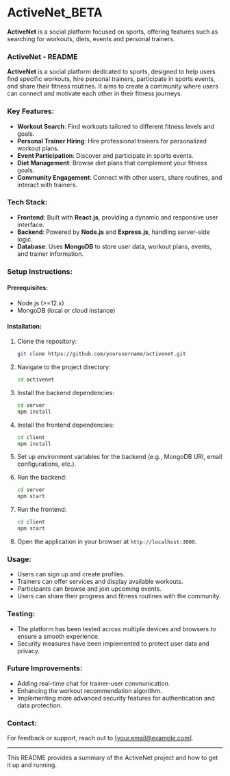 # ActiveNet_BETA
**ActiveNet** is a social platform focused on sports, offering features such as searching for workouts, diets, events and personal trainers. 

### ActiveNet - README

**ActiveNet** is a social platform dedicated to sports, designed to help users find specific workouts, hire personal trainers, participate in sports events, and share their fitness routines. It aims to create a community where users can connect and motivate each other in their fitness journeys.

### Key Features:
- **Workout Search**: Find workouts tailored to different fitness levels and goals.
- **Personal Trainer Hiring**: Hire professional trainers for personalized workout plans.
- **Event Participation**: Discover and participate in sports events.
- **Diet Management**: Browse diet plans that complement your fitness goals.
- **Community Engagement**: Connect with other users, share routines, and interact with trainers.

### Tech Stack:
- **Frontend**: Built with **React.js**, providing a dynamic and responsive user interface.
- **Backend**: Powered by **Node.js** and **Express.js**, handling server-side logic.
- **Database**: Uses **MongoDB** to store user data, workout plans, events, and trainer information.

### Setup Instructions:

#### Prerequisites:
- Node.js (>=12.x)
- MongoDB (local or cloud instance)

#### Installation:

1. Clone the repository:
   ```bash
   git clone https://github.com/yourusername/activenet.git
   ```

2. Navigate to the project directory:
   ```bash
   cd activenet
   ```

3. Install the backend dependencies:
   ```bash
   cd server
   npm install
   ```

4. Install the frontend dependencies:
   ```bash
   cd client
   npm install
   ```

5. Set up environment variables for the backend (e.g., MongoDB URI, email configurations, etc.).

6. Run the backend:
   ```bash
   cd server
   npm start
   ```

7. Run the frontend:
   ```bash
   cd client
   npm start
   ```

8. Open the application in your browser at `http://localhost:3000`.

### Usage:
- Users can sign up and create profiles.
- Trainers can offer services and display available workouts.
- Participants can browse and join upcoming events.
- Users can share their progress and fitness routines with the community.

### Testing:
- The platform has been tested across multiple devices and browsers to ensure a smooth experience.
- Security measures have been implemented to protect user data and privacy.

### Future Improvements:
- Adding real-time chat for trainer-user communication.
- Enhancing the workout recommendation algorithm.
- Implementing more advanced security features for authentication and data protection.

### Contact:
For feedback or support, reach out to [your.email@example.com].

---

This README provides a summary of the ActiveNet project and how to get it up and running.
